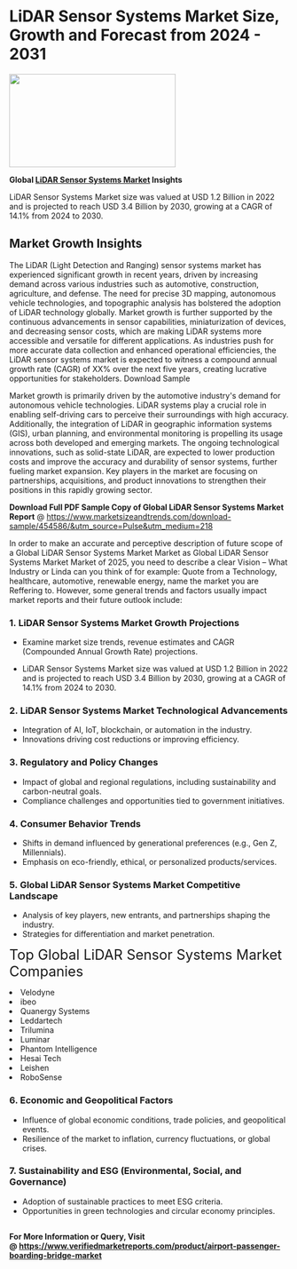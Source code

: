 <H1>LiDAR Sensor Systems Market Size, Growth and Forecast from 2024 - 2031</H1><img class="aligncenter size-medium wp-image-584254" src="https://thirdeyenews.in/wp-content/uploads/2024/09/Global-Market-Research-300x168.jpeg" alt="" width="300" height="168" /><p><strong>Global&nbsp;<a href="https://www.marketsizeandtrends.com/download-sample/454586/&amp;utm_source=Pulse&amp;utm_medium=218">LiDAR Sensor Systems Market</a> Insights</strong></p><p>LiDAR Sensor Systems Market size was valued at USD 1.2 Billion in 2022 and is projected to reach USD 3.4 Billion by 2030, growing at a CAGR of 14.1% from 2024 to 2030.</p><p><h2>Market Growth Insights</h2> <p>The LiDAR (Light Detection and Ranging) sensor systems market has experienced significant growth in recent years, driven by increasing demand across various industries such as automotive, construction, agriculture, and defense. The need for precise 3D mapping, autonomous vehicle technologies, and topographic analysis has bolstered the adoption of LiDAR technology globally. Market growth is further supported by the continuous advancements in sensor capabilities, miniaturization of devices, and decreasing sensor costs, which are making LiDAR systems more accessible and versatile for different applications. As industries push for more accurate data collection and enhanced operational efficiencies, the LiDAR sensor systems market is expected to witness a compound annual growth rate (CAGR) of XX% over the next five years, creating lucrative opportunities for stakeholders. Download Sample</p> <p>Market growth is primarily driven by the automotive industry's demand for autonomous vehicle technologies. LiDAR systems play a crucial role in enabling self-driving cars to perceive their surroundings with high accuracy. Additionally, the integration of LiDAR in geographic information systems (GIS), urban planning, and environmental monitoring is propelling its usage across both developed and emerging markets. The ongoing technological innovations, such as solid-state LiDAR, are expected to lower production costs and improve the accuracy and durability of sensor systems, further fueling market expansion. Key players in the market are focusing on partnerships, acquisitions, and product innovations to strengthen their positions in this rapidly growing sector. </p><p><span class=""><strong>Download Full PDF Sample Copy of Global LiDAR Sensor Systems Market Report</strong> @ <a href="https://www.marketsizeandtrends.com/download-sample/454586/&amp;utm_source=Pulse&amp;utm_medium=218" target="_blank">https://www.marketsizeandtrends.com/download-sample/454586/&amp;utm_source=Pulse&amp;utm_medium=218</a></span></p><p>In order to make an accurate and perceptive description of future scope of a Global&nbsp;LiDAR Sensor Systems Market Market as Global&nbsp;LiDAR Sensor Systems Market Market of 2025, you need to describe a clear Vision &ndash; What Industry or Linda can you think of for example: Quote from a Technology, healthcare, automotive, renewable energy, name the market you are Reffering to. However, some general trends and factors usually impact market reports and their future outlook include:</p><h3>1.&nbsp;<strong>LiDAR Sensor Systems Market Growth Projections</strong></h3><ul><li>Examine market size trends, revenue estimates and CAGR (Compounded Annual Growth Rate) projections.</li><li><p>LiDAR Sensor Systems Market size was valued at USD 1.2 Billion in 2022 and is projected to reach USD 3.4 Billion by 2030, growing at a CAGR of 14.1% from 2024 to 2030.</p></li></ul><h3>2.&nbsp;<strong>LiDAR Sensor Systems Market Technological Advancements</strong></h3><ul><li>Integration of AI, IoT, blockchain, or automation in the industry.</li><li>Innovations driving cost reductions or improving efficiency.</li></ul><h3>3.&nbsp;<strong>Regulatory and Policy Changes</strong></h3><ul><li>Impact of global and regional regulations, including sustainability and carbon-neutral goals.</li><li>Compliance challenges and opportunities tied to government initiatives.</li></ul><h3>4.&nbsp;<strong>Consumer Behavior Trends</strong></h3><ul><li>Shifts in demand influenced by generational preferences (e.g., Gen Z, Millennials).</li><li>Emphasis on eco-friendly, ethical, or personalized products/services.</li></ul><h3>5.&nbsp;<strong>Global LiDAR Sensor Systems Market Competitive Landscape</strong></h3><ul><li>Analysis of key players, new entrants, and partnerships shaping the industry.</li><li>Strategies for differentiation and market penetration.</li></ul><p data-pm-slice="1 1 []"><span style="color: inherit; font-family: inherit; font-size: 25px;">Top Global LiDAR Sensor Systems Market Companies</span></p><div class="" data-test-id=""><p><li>Velodyne</li><li> ibeo</li><li> Quanergy Systems</li><li> Leddartech</li><li> Trilumina</li><li> Luminar</li><li> Phantom Intelligence</li><li> Hesai Tech</li><li> Leishen</li><li> RoboSense</li></p></div><h3>6.&nbsp;<strong>Economic and Geopolitical Factors</strong></h3><ul><li>Influence of global economic conditions, trade policies, and geopolitical events.</li><li>Resilience of the market to inflation, currency fluctuations, or global crises.</li></ul><h3>7.&nbsp;<strong>Sustainability and ESG (Environmental, Social, and Governance)</strong></h3><ul><li>Adoption of sustainable practices to meet ESG criteria.</li><li>Opportunities in green technologies and circular economy principles.</li></ul><h2><strong style="font-size: 14px;">For More Information or Query, Visit @&nbsp;</strong><a style="background-color: #ffffff; font-size: 14px;" href="https://www.marketsizeandtrends.com/report/lidar-sensor-systems-market/" target="_blank">https://www.verifiedmarketreports.com/product/airport-passenger-boarding-bridge-market</a></h2>
